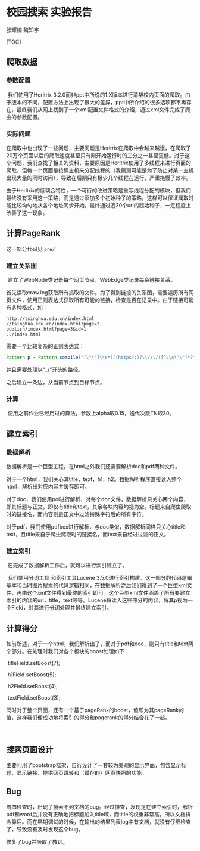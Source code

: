 # 校园搜索 实验报告

张耀楠 魏知宇

[TOC]

## 爬取数据

### 参数配置

​	我们使用了Heritrix 3.2.0而非ppt中所说的1.X版本进行清华校内页面的爬取。由于版本的不同，配置方法上出现了很大的差异，ppt中所介绍的很多选项都不再存在，最终我们从网上找到了一个xml配置文件格式的介绍，通过xml文件完成了爬虫的参数配置。

### 实际问题

​	在爬取中也出现了一些问题，主要问题是Heritrix在爬取中会越来越慢，在爬取了20万个页面以后的爬取速度甚至只有刚开始运行时的三分之一甚至更低。对于这个问题，我们查找了相关的资料，主要原因是Heritrix使用了多线程来进行页面的爬取，但每一个页面是按照主机来分配线程的（我猜测可能是为了防止对某一主机出现大量的同时访问），导致在后期只有极少几个线程在运行，严重拖慢了效率。

​	由于Heritrix的低耦合特性，一个可行的改进策略是重写线程分配的模块，但我们最终没有采用这一策略，而是通过添加多个初始种子的策略，这样可以保证爬取时能比较均匀地从各个地址同步开始，最终通过近30个url的起始种子，一定程度上改善了这一现象。



## 计算PageRank

这一部分代码见 ``pre/``

### 建立关系图

​	建立了WebNode类记录每个网页节点，WebEdge类记录每条链接关系。

​	首先读取craw.log获取所有抓取的文件。为了得到链接的关系图，需要遍历所有网页文件，使用正则表达式获取所有可能的链接，检查是否在记录中。由于链接可能有多种格式，如：

```
http://tsinghua.edu.cn/index.html
//tsinghua.edu.cn/index.html?page=2
publish/index.html?page=3&id=1
../index.html
```



需要一个比较复杂的正则表达式：

```java
Pattern p = Pattern.compile("[\"\']\\s*(((https?:)?\\/\\/([^\\s\'\"]*?\\.cn))?\\/)?([^\\/\"\'][^\\s\"\']*?)\\.html(\\?([^\\s\"\']*?=[^\\s\"\']*?))?\\s*[\"\']");

```

并且需要处理以"../"开头的路径。

之后建立一条边，从当前节点到目标节点。

### 计算

​	使用之前作业已经用过的算法，参数上alpha取0.15，迭代次数TN取30。 

## 建立索引

### 数据解析

​	数据解析是一个巨型工程，在html之外我们还需要解析doc和pdf两种文件。

​	对于一个html，我们关心其title，text，h1，h2。数据解析程序直接读入整个html，解析出对应内容并缓存即可。

​	对于doc，我们使用poi进行解析，对每个doc文件，数据解析只关心两个内容，即其标题与正文，即仅有title和text，其余各块内容均视为空。标题来自爬虫爬取时的链接名，而内容则是正文中过滤特殊字符后的所有字符。

​	对于pdf，我们使用pdfbox进行解析，与doc类似，数据解析同样只关心title和text，且title来自于爬虫爬取时的链接名，而text来自经过过滤的正文。

### 建立索引

​	在完成了数据解析工作后，就可以进行索引建立了。 

​	我们使用分词工具 和索引工具Lucene 3.5.0进行索引构建。这一部分的代码逻辑基本和当时图片搜索的代码逻辑相同，在数据解析之后我们得到了一个巨型xml文件，再由这个xml文件得到最终的索引即可。这个巨型xml文件涵盖了所有要建立索引的内容的url，title，text等等。Lucene将读入这些部分的内容，将其p视为一个Field，对其进行分词处理并最终建立索引。



## 计算得分 

​	如前所述，对于一个html，我们解析出了，而对于pdf和doc，则只有title和text两个部分。在处理时我们对各个板块的boost处理如下：

​	titleField.setBoost(7);

​	h1Field.setBoost(5);

​	h2Field.setBoost(4);

​	textField.setBoost(3);

​	同时对于整个页面，还有一个基于pageRank的boost，值即为其pageRank的值，这样我们便成功地将索引的得分和pagerank的得分结合在了一起。

​	

## 搜索页面设计

主要利用了bootstrap框架，自行设计了一套较为美观的显示界面，包含显示标题、显示链接、提供网页跳转和（缓存的）网页快照的功能。



## Bug

周四检查时，出现了搜索不到文档的bug。经过排查，发现是在建立索引时，解析pdf和word后并没有正确地把标题加入title域，而title的权重非常高，所以文档排名靠后。而在早期调试的时候，在输出的结果列表log中有文档，就没有仔细检查了，导致没有及时发现这个bug。

修复了bug并吸取了教训。